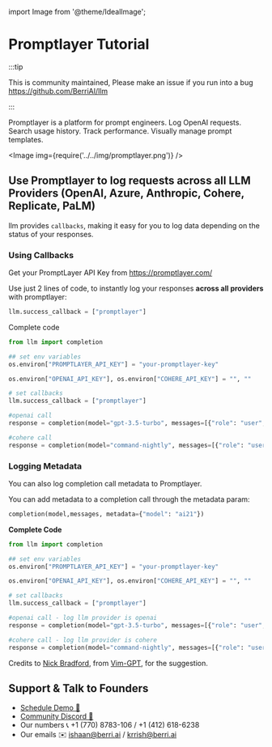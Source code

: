 import Image from '@theme/IdealImage';

# Promptlayer Tutorial


:::tip

This is community maintained, Please make an issue if you run into a bug
https://github.com/BerriAI/llm

:::


Promptlayer is a platform for prompt engineers. Log OpenAI requests. Search usage history. Track performance. Visually manage prompt templates.

<Image img={require('../../img/promptlayer.png')} />

## Use Promptlayer to log requests across all LLM Providers (OpenAI, Azure, Anthropic, Cohere, Replicate, PaLM)

llm provides `callbacks`, making it easy for you to log data depending on the status of your responses.

### Using Callbacks

Get your PromptLayer API Key from https://promptlayer.com/

Use just 2 lines of code, to instantly log your responses **across all providers** with promptlayer:

```python
llm.success_callback = ["promptlayer"]

```

Complete code

```python
from llm import completion

## set env variables
os.environ["PROMPTLAYER_API_KEY"] = "your-promptlayer-key"

os.environ["OPENAI_API_KEY"], os.environ["COHERE_API_KEY"] = "", ""

# set callbacks
llm.success_callback = ["promptlayer"]

#openai call
response = completion(model="gpt-3.5-turbo", messages=[{"role": "user", "content": "Hi 👋 - i'm openai"}])

#cohere call
response = completion(model="command-nightly", messages=[{"role": "user", "content": "Hi 👋 - i'm cohere"}])
```

### Logging Metadata 

You can also log completion call metadata to Promptlayer. 

You can add metadata to a completion call through the metadata param: 
```python 
completion(model,messages, metadata={"model": "ai21"})
```

**Complete Code**
```python
from llm import completion

## set env variables
os.environ["PROMPTLAYER_API_KEY"] = "your-promptlayer-key"

os.environ["OPENAI_API_KEY"], os.environ["COHERE_API_KEY"] = "", ""

# set callbacks
llm.success_callback = ["promptlayer"]

#openai call - log llm provider is openai
response = completion(model="gpt-3.5-turbo", messages=[{"role": "user", "content": "Hi 👋 - i'm openai"}], metadata={"provider": "openai"})

#cohere call - log llm provider is cohere
response = completion(model="command-nightly", messages=[{"role": "user", "content": "Hi 👋 - i'm cohere"}], metadata={"provider": "cohere"})
```

Credits to [Nick Bradford](https://github.com/nsbradford), from [Vim-GPT](https://github.com/nsbradford/VimGPT), for the suggestion. 

## Support & Talk to Founders

- [Schedule Demo 👋](https://calendly.com/d/4mp-gd3-k5k/berriai-1-1-onboarding-llm-hosted-version)
- [Community Discord 💭](https://discord.gg/wuPM9dRgDw)
- Our numbers 📞 +1 (770) 8783-106 / ‭+1 (412) 618-6238‬
- Our emails ✉️ ishaan@berri.ai / krrish@berri.ai
